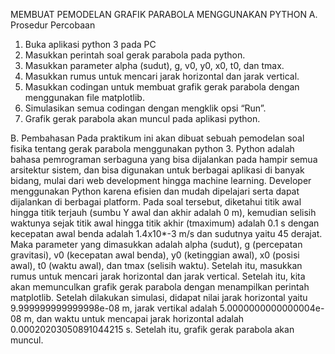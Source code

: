  MEMBUAT PEMODELAN GRAFIK PARABOLA MENGGUNAKAN PYTHON
A. Prosedur Percobaan
 1. Buka aplikasi python 3 pada PC
 2. Masukkan perintah soal gerak parabola pada python.       
 3. Masukkan parameter alpha (sudut), g, v0, y0, x0, t0, dan tmax.
 4. Masukkan rumus untuk mencari jarak horizontal dan jarak vertical.
 5. Masukkan codingan untuk membuat grafik gerak parabola dengan menggunakan file matplotlib.
 6. Simulasikan semua codingan dengan mengklik opsi “Run”. 
 7. Grafik gerak parabola akan muncul pada aplikasi python.
        
B. Pembahasan
     Pada praktikum ini akan dibuat sebuah pemodelan soal fisika tentang gerak parabola menggunakan python 3. Python adalah bahasa pemrograman serbaguna yang bisa       dijalankan pada hampir semua arsitektur sistem, dan bisa digunakan untuk berbagai aplikasi di banyak bidang, mulai dari web development hingga machine learning. Developer menggunakan Python karena efisien dan mudah dipelajari serta dapat dijalankan di berbagai platform.
     Pada soal tersebut, diketahui titik awal hingga titik terjauh (sumbu Y awal dan akhir adalah 0 m), kemudian selisih waktunya sejak titik awal hingga titik akhir (tmaximum) adalah 0.1 s dengan kecepatan awal benda adalah 1.4x10*-3 m/s dan sudutnya yaitu 45 derajat. Maka parameter yang dimasukkan adalah alpha (sudut), g (percepatan gravitasi), v0 (kecepatan awal benda), y0 (ketinggian awal), x0 (posisi awal), t0 (waktu awal), dan tmax (selisih waktu). Setelah itu, masukkan rumus untuk mencari jarak horizontal dan jarak vertical.  Setelah itu, kita akan memunculkan grafik gerak parabola dengan menampilkan perintah matplotlib. Setelah dilakukan simulasi, didapat nilai jarak horizontal yaitu 9.999999999999998e-08 m, jarak vertikal adalah 5.0000000000000004e-08  m, dan waktu untuk mencapai jarak horizontal adalah 0.00020203050891044215  s. Setelah itu, grafik gerak parabola akan muncul.

